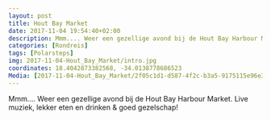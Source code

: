```yaml
---
layout: post
title: Hout Bay Market 
date: 2017-11-04 19:54:40+02:00
description: Mmm.... Weer een gezellige avond bij de Hout Bay Harbour Market. Live muziek, lekker eten en drinken & goed gezelschap! 
categories: [Rondreis]
tags: [Polarsteps]
img: 2017-11-04-Hout_Bay_Market/intro.jpg
coordinates: 18.4042873382568, -34.0138778686523
Media: [2017-11-04-Hout_Bay_Market/2f05c1d1-d587-4f2c-b3a5-9175115e96e3_large_image.jpg, 2017-11-04-Hout_Bay_Market/9f6ff29a-c923-4001-9f55-0d29e2168330_large_image.jpg, 2017-11-04-Hout_Bay_Market/9569208c-05aa-45a5-9ecb-4346e3745676_large_image.jpg, 2017-11-04-Hout_Bay_Market/4225faf9-cef3-4d15-8273-cf520e1d46e9_large_image.jpg, 2017-11-04-Hout_Bay_Market/53d7eb36-4f87-4793-b154-6ae96b050ffb_large_image.jpg, 2017-11-04-Hout_Bay_Market/4173b29c-c794-4ad4-9ca0-e6a63c7a6521_large_image.jpg, 2017-11-04-Hout_Bay_Market/2911fd09-a01f-4d03-a49a-d731c1c8defb_large_image.jpg, 2017-11-04-Hout_Bay_Market/8ff2ec69-0421-4c4d-8784-2ce68b5c3bcd_large_image.jpg]
---
```

Mmm.... Weer een gezellige avond bij de Hout Bay Harbour Market. Live muziek, lekker eten en drinken & goed gezelschap! 